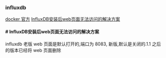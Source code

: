 ### influxdb

[docker 官方](https://docs.docker.com/samples/library/influxdb/)
[InfluxDB安装后web页面无法访问的解决方案](https://www.linuxdaxue.com/influxdb-can-not-use-admin-web.html)



#### # InfluxDB安装后web页面无法访问的解决方案

influxdb 老版 web 页面是默认打开的,端口为 8083, 新版,默认是关闭的.1.1 之后的版本已经将 web 页面删除

    
